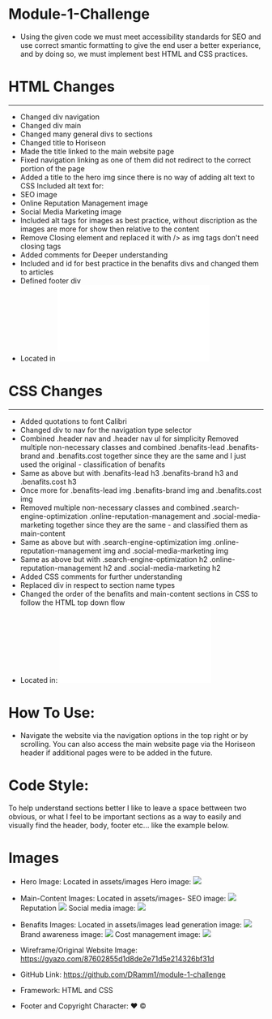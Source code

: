 # Module-1-Challenge 
- Using the given code we must meet accessibility standards for SEO and use correct smantic formatting to give the end user a better experiance, and by doing so, we must implement best HTML and CSS practices.

# HTML Changes
------------
- Changed div navigation
- Changed div main
- Changed many general divs to sections
- Changed title to Horiseon
- Made the title linked to the main website page
- Fixed navigation linking as one of them did not redirect to the correct portion of the page
- Added a title to the hero img since there is no way of adding alt text to CSS
Included alt text for:
- SEO image
- Online Reputation Management image
- Social Media Marketing image
- Included alt tags for images as best practice, without discription as the images are more for show then relative to the content
- Remove Closing </img> element and replaced it with /> as img tags don't need closing tags
- Added comments for Deeper understanding
- Included and id for best practice in the benafits divs and changed them to articles
- Defined footer div
- Located in ![](index.html)


# CSS Changes
-----------
- Added quotations to font Calibri
- Changed div to nav for the navigation type selector
- Combined .header nav and .header nav ul for simplicity
Removed multiple non-necessary classes and combined .benafits-lead .benafits-brand and .benafits.cost together since they are the same and I just used the original - classification of benafits
- Same as above but with .benafits-lead h3 .benafits-brand h3 and .benafits.cost h3
- Once more for .benafits-lead img .benafits-brand img and .benafits.cost img
- Removed multiple non-necessary classes and combined .search-engine-optimization .online-reputation-management and .social-media-marketing together since they are the same - and classified them as main-content
- Same as above but with .search-engine-optimization img .online-reputation-management img and .social-media-marketing img
- Same as above but with .search-engine-optimization h2 .online-reputation-management h2 and .social-media-marketing h2
- Added CSS comments for further understanding
- Replaced div in respect to section name types
- Changed the order of the benafits and main-content sections in CSS to follow the HTML top down flow
- Located in:
![](assets/css/style.css)


# How To Use:
- Navigate the website via the navigation options in the top right or by scrolling. You can also access the main website page via the Horiseon header if additional pages were to be added in the future.


# Code Style:
To help understand sections better I like to leave a space bettween two obvious, or what I feel to be important sections as a way to easily and visually find the header, body, footer etc... like the example below. 
</head>
<!-- End Head and HTML Requisites -->

<!-- Body -->
<body>

# Images
  
- Hero Image:
Located in assets/images
Hero image: 
![](assets/images/digital-marketing-meeting.jpg)

- Main-Content Images:
Located in assets/images-
SEO image: ![](assets/search-engine-optimization.jpg)
Reputation ![](assets/online-reputation-management.jpg)
Social media image: ![](assets/social-media-marketing.jpg)

- Benafits Images: 
Located in assets/images
lead generation image: 
![](assets/lead-generation.png)
Brand awareness image: 
![](assets/brand-awareness.png)
Cost management image: 
![](assets/cost-management.png)

- Wireframe/Original Website Image:
https://gyazo.com/87602855d1d8de2e71d5e214326bf31d

- GitHub Link:
https://github.com/DRamm1/module-1-challenge

- Framework:
 HTML and CSS

- Footer and Copyright Character:
❤️ ©

